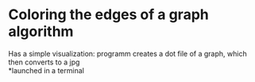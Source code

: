 # Coloring the edges of a graph algorithm
Has a simple visualization: programm creates a dot file of a graph, which then converts to a jpg\
*launched in a terminal

